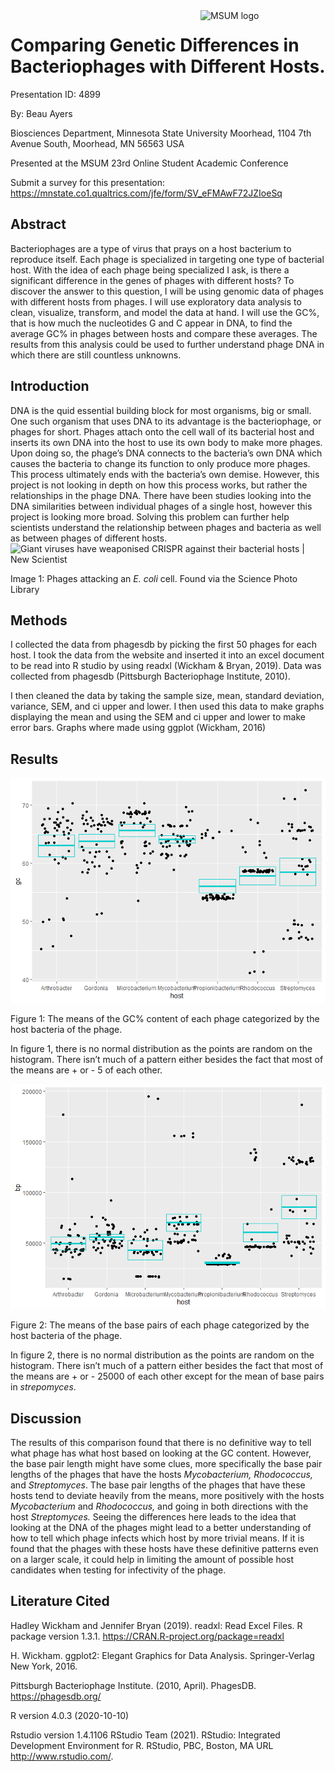
<img src="https://www2.mnstate.edu/uploadedImages/Content/Marketing/logos/MSUM_Signature_Vert_Color.jpg" alt="MSUM logo" width="200" style="float:right"/>

# Comparing Genetic Differences in Bacteriophages with Different Hosts.

Presentation ID: 4899

By: Beau Ayers

Biosciences Department, Minnesota State University Moorhead, 1104 7th
Avenue South, Moorhead, MN 56563 USA

Presented at the MSUM 23rd Online Student Academic Conference

Submit a survey for this presentation:
<https://mnstate.co1.qualtrics.com/jfe/form/SV_eFMAwF72JZIoeSq>

## Abstract

Bacteriophages are a type of virus that prays on a host bacterium to
reproduce itself. Each phage is specialized in targeting one type of
bacterial host. With the idea of each phage being specialized I ask, is
there a significant difference in the genes of phages with different
hosts? To discover the answer to this question, I will be using genomic
data of phages with different hosts from phages. I will use exploratory
data analysis to clean, visualize, transform, and model the data at
hand. I will use the GC%, that is how much the nucleotides G and C
appear in DNA, to find the average GC% in phages between hosts and
compare these averages. The results from this analysis could be used to
further understand phage DNA in which there are still countless
unknowns.

## Introduction

DNA is the quid essential building block for most organisms, big or
small. One such organism that uses DNA to its advantage is the
bacteriophage, or phages for short. Phages attach onto the cell wall of
its bacterial host and inserts its own DNA into the host to use its own
body to make more phages. Upon doing so, the phage’s DNA connects to the
bacteria’s own DNA which causes the bacteria to change its function to
only produce more phages. This process ultimately ends with the
bacteria’s own demise. However, this project is not looking in depth on
how this process works, but rather the relationships in the phage DNA.
There have been studies looking into the DNA similarities between
individual phages of a single host, however this project is looking more
broad. Solving this problem can further help scientists understand the
relationship between phages and bacteria as well as between phages of
different hosts. ![Giant viruses have weaponised CRISPR against their
bacterial hosts \| New
Scientist](https://images.newscientist.com/wp-content/uploads/2019/03/29114749/m0900070-coloured_tem_of_t-bacteriophages_attacking_e.coli-spl.jpg)

Image 1: Phages attacking an *E. coli* cell. Found via the Science Photo
Library

## Methods

I collected the data from phagesdb by picking the first 50 phages for
each host. I took the data from the website and inserted it into an
excel document to be read into R studio by using readxl (Wickham &
Bryan, 2019). Data was collected from phagesdb (Pittsburgh Bacteriophage
Institute, 2010).

I then cleaned the data by taking the sample size, mean, standard
deviation, variance, SEM, and ci upper and lower. I then used this data
to make graphs displaying the mean and using the SEM and ci upper and
lower to make error bars. Graphs where made using ggplot (Wickham, 2016)

## Results

![](README_files/figure-gfm/unnamed-chunk-4-1.png)<!-- -->

Figure 1: The means of the GC% content of each phage categorized by the
host bacteria of the phage.

In figure 1, there is no normal distribution as the points are random on
the histogram. There isn’t much of a pattern either besides the fact
that most of the means are + or - 5 of each other.

![](README_files/figure-gfm/unnamed-chunk-5-1.png)<!-- -->

Figure 2: The means of the base pairs of each phage categorized by the
host bacteria of the phage.

In figure 2, there is no normal distribution as the points are random on
the histogram. There isn’t much of a pattern either besides the fact
that most of the means are + or - 25000 of each other except for the
mean of base pairs in *strepomyces*.

## Discussion

The results of this comparison found that there is no definitive way to
tell what phage has what host based on looking at the GC content.
However, the base pair length might have some clues, more specifically
the base pair lengths of the phages that have the hosts *Mycobacterium,
Rhodococcus,* and *Streptomyces*. The base pair lengths of the phages
that have these hosts tend to deviate heavily from the means, more
positively with the hosts *Mycobacterium* and *Rhodococcus,* and going
in both directions with the host *Streptomyces.* Seeing the differences
here leads to the idea that looking at the DNA of the phages might lead
to a better understanding of how to tell which phage infects which host
by more trivial means. If it is found that the phages with these hosts
have these definitive patterns even on a larger scale, it could help in
limiting the amount of possible host candidates when testing for
infectivity of the phage.

## Literature Cited

Hadley Wickham and Jennifer Bryan (2019). readxl: Read Excel Files. R
package version 1.3.1. <https://CRAN.R-project.org/package=readxl>

H. Wickham. ggplot2: Elegant Graphics for Data Analysis. Springer-Verlag
New York, 2016.

Pittsburgh Bacteriophage Institute. (2010, April). PhagesDB.
<https://phagesdb.org/>

R version 4.0.3 (2020-10-10)

Rstudio version 1.4.1106 RStudio Team (2021). RStudio: Integrated
Development Environment for R. RStudio, PBC, Boston, MA URL
<http://www.rstudio.com/>.
